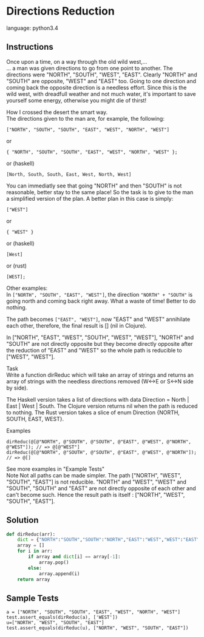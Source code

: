 # Directions Reduction

language: python3.4

## Instructions

Once upon a time, on a way through the old wild west,…  
… a man was given directions to go from one point to another. The directions were "NORTH", "SOUTH", "WEST", "EAST". Clearly "NORTH" and "SOUTH" are opposite, "WEST" and "EAST" too. Going to one direction and coming back the opposite direction is a needless effort. Since this is the wild west, with dreadfull weather and not much water, it's important to save yourself some energy, otherwise you might die of thirst!  
  
How I crossed the desert the smart way.  
The directions given to the man are, for example, the following:  
  
`["NORTH", "SOUTH", "SOUTH", "EAST", "WEST", "NORTH", "WEST"]`
  
or
  
`{ "NORTH", "SOUTH", "SOUTH", "EAST", "WEST", "NORTH", "WEST" };`
  
or (haskell)
  
`[North, South, South, East, West, North, West]`
  
You can immediatly see that going "NORTH" and then "SOUTH" is not reasonable, better stay to the same place! So the task is to give to the man a simplified version of the plan. A better plan in this case is simply:  

`["WEST"]`

or

`{ "WEST" }`

or (haskell)

`[West]`

or (rust)

`[WEST];`

Other examples:  
In `["NORTH", "SOUTH", "EAST", "WEST"]`, the direction `"NORTH" + "SOUTH"` is going north and coming back right away. What a waste of time! Better to do nothing.  

The path becomes `["EAST", "WEST"]`, now "EAST" and "WEST" annihilate each other, therefore, the final result is [] (nil in Clojure).  

In ["NORTH", "EAST", "WEST", "SOUTH", "WEST", "WEST"], "NORTH" and "SOUTH" are not directly opposite but they become directly opposite after the reduction of "EAST" and "WEST" so the whole path is reducible to ["WEST", "WEST"].  

Task  
Write a function dirReduc which will take an array of strings and returns an array of strings with the needless directions removed (W<->E or S<->N side by side).  

The Haskell version takes a list of directions with data Direction = North | East | West | South. The Clojure version returns nil when the path is reduced to nothing. The Rust version takes a slice of enum Direction {NORTH, SOUTH, EAST, WEST}.  

Examples
```
dirReduc(@[@"NORTH", @"SOUTH", @"SOUTH", @"EAST", @"WEST", @"NORTH", @"WEST"]); // => @[@"WEST"]
dirReduc(@[@"NORTH", @"SOUTH", @"SOUTH", @"EAST", @"WEST", @"NORTH"]); // => @[]
```
See more examples in "Example Tests"  
Note
Not all paths can be made simpler. The path ["NORTH", "WEST", "SOUTH", "EAST"] is not reducible. "NORTH" and "WEST", "WEST" and "SOUTH", "SOUTH" and "EAST" are not directly opposite of each other and can't become such. Hence the result path is itself : ["NORTH", "WEST", "SOUTH", "EAST"].

## Solution

```python
def dirReduc(arr):
    dict = {"NORTH":"SOUTH","SOUTH":"NORTH","EAST":"WEST","WEST":"EAST"}
    array = []
    for i in arr:
        if array and dict[i] == array[-1]:
            array.pop()
        else:
            array.append(i)
    return array
```

## Sample Tests

```
a = ["NORTH", "SOUTH", "SOUTH", "EAST", "WEST", "NORTH", "WEST"]
test.assert_equals(dirReduc(a), ['WEST'])
u=["NORTH", "WEST", "SOUTH", "EAST"]
test.assert_equals(dirReduc(u), ["NORTH", "WEST", "SOUTH", "EAST"])
```

